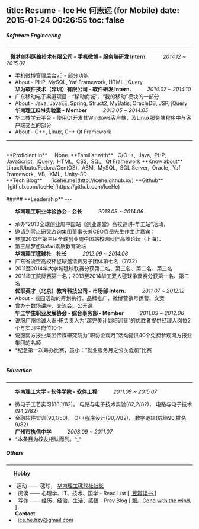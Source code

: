 title: Resume - Ice He 何志远 (for Mobile)
date: 2015-01-24 00:26:55
toc: false
---
##### **Software Engineering**
---

&nbsp;	**<i class="icon-weibo">&nbsp;</i>微梦创科网络技术有限公司 - 手机微博 - 服务端研发 Intern.**	&nbsp;	&nbsp;	&nbsp;	&nbsp;	&nbsp;	*2014.12 ~ 2015.02*
- 手机微博管理后台v5 - 部分功能
- About - PHP, MySQL, Yaf Framework, HTML, jQuery	<br/>
**华为软件技术（深圳）有限公司  - 软件研发 Intern.**	&nbsp;	&nbsp;	&nbsp;	&nbsp;	&nbsp;	*2014.07 ~ 2014.10*
- 广东移动电子渠道项目 - “移动商城”、“我的移动”模块的一部分	
- About - Java, JavaEE, Spring, Struct2, MyBatis, OracleDB, JSP, jQuery	<br/>
**华南理工IBM实验室 - Member**	&nbsp;	&nbsp;	&nbsp;	&nbsp;	&nbsp;	*2013.05 ~ 2014.05*
- 华工教学云平台 - 使用Qt开发其Windows客户端，及Linux服务端程序中与客户端交互的部分
- About - C++, Linux, C++ Qt Framework	<br/>
<hr/><br/>**Proficient in** &nbsp;	&nbsp;	None.
**Familiar with** &nbsp;	C/C++,&nbsp; Java,&nbsp; PHP,&nbsp; JavaScript,&nbsp; jQuery,&nbsp; HTML,&nbsp; CSS,&nbsp; SQL,&nbsp; Qt Framework
**Know about** &nbsp;	&nbsp;	Linux(Ubutu/Fedora/CentOS),&nbsp; ASM,&nbsp; MySQL,&nbsp; SQL Server,&nbsp; Oracle,&nbsp; Yaf Framework,&nbsp; VB,&nbsp; XML,&nbsp; Unity-3D	<br/>
**Tech Blog** &nbsp;	&nbsp;	<i class="fa fa-cube"> &nbsp;</i>[icehe.me](http://icehe.github.io/)
**Github**  &nbsp;	&nbsp;  &nbsp;	&nbsp;	&nbsp;	<i class="fa fa-github"> &nbsp;</i>[github.com/IceHe](https://github.com/IceHe)
<br/><br/>
##### **Leadership**
---

&nbsp;	&nbsp;	&nbsp;	**华南理工职业体验协会 - 会长**	&nbsp;	&nbsp;	&nbsp;	&nbsp;	&nbsp;	*2013.03 ~ 2014.06*
- 承办“2013全球创业周中国站《创业课堂》高校巡讲-华工站”活动，
- 邀请到零点研究咨询集团董事长兼CEO袁岳先生作主讲嘉宾；
- 参加2013年第三届全球创业周中国站校园伙伴高峰论坛（上海）、
- 第三届梦想Safari素质教育论坛	<br/>
**华南理工毽球社 - 社长**	&nbsp;	&nbsp;	&nbsp;	&nbsp;	&nbsp;	*2012.09 ~ 2014.06*
- 广东省凌空高校杯毽球邀请赛男子团体第七名（7/32）
- 2011至2014年大学城毽球联赛分获第二名、第三名、第二名、第三名	
- 2011华工院际赛第一名；2013至2014华工双人毽球争霸赛分获第一名、第二名	<br/>
**优职英才（北京）教育科技公司 - 市场部 Intern.**	&nbsp;	&nbsp;	&nbsp;	&nbsp;	&nbsp;	*2011.07 ~ 2012.12*
- About - 校园活动的筹划执行、品牌推广、微博营销号运营、文案	
- 曾办十数场讲座、交流会、公开课	<br/>
**华工学生职业发展协会 - 综合事务部 - Member**	&nbsp;	&nbsp;	&nbsp;	&nbsp;	&nbsp;	*2011.09 ~ 2012.06*
- 说服广州信诚人寿HR负责人为“超完美计划培训营”的优胜者提供经理人岗位2个与实习生岗位10个	
- 说服南方报业集团传媒研究院为“职协企观月”活动提供40个免费参观南方报业集团的名额
- *纪念第一次筹办比赛，虽小：“就业服务月之公关危机”比赛
<br/><br/>
##### **Education**
---

&nbsp;	&nbsp;	&nbsp;	**华南理工大学 - 软件学院 - 软件工程**	&nbsp;	&nbsp;	&nbsp;	&nbsp;	&nbsp;	*2011.09 ~ 2015.07*
- 微电子工艺实习(88,1/82)，	电路与电子技术实验(82,2/82)，	电路与电子技术(94,2/82)	
- 金融软件实训(90,1/50)，	C++程序设计(90,7/82)，	数字逻辑(成绩90,排名9/82)		<br/>
**广州市执信中学**	&nbsp;	&nbsp;	&nbsp;	&nbsp;	&nbsp;	*2008.09 ~ 2011.07*
- *本条目为校友相认而列。^_^		<br/>
	<span style="display:none;"><p class="fill hidden">-----------------	<p class="hidden">	2008-2010年三好学生称号(20%)，2011届优秀毕业生称号(20%)	</span>	<br/>
##### **Others**
---

&nbsp;	&nbsp;	&nbsp;**Hobby**
- <i class="fa fa-bicycle">&nbsp;</i>运动 —— 毽球， [华南理工毽球社社长](#sport)	
- <i class="fa fa-book">&nbsp;&nbsp;</i>阅读 —— 心理学、IT、技术、国学 - Read List [&nbsp;<span class="icon-douban"></span>[ 豆瓣读书 ](http://book.douban.com/people/IceHeGZ/collect?sort=rating&start=0&mode=grid&tags_sort=count)]	
- <i class="fa fa-pencil-square-o">&nbsp;&nbsp;</i>写作 —— 经历、经验、生活、感悟 - Prev Blog [[ 飘。Gone with the wind. ](http://290841032.qzone.qq.com)]	<br/>
**Contact**
- <i class="fa fa-envelope">&nbsp;&nbsp;</i>[ice.he.hzy@gmail.com](mailto:ice.he.hzy@gmail.com)

